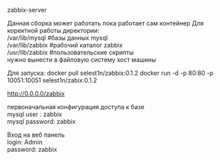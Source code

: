 zabbix-server

Данная сборка может работать пока работает сам контейнер 
Для коректной работы директории:        
/var/lib/mysql  #базы данных mysql      
/var/lib/zabbix #рабочий каталог zabbix         
/usr/lib/zabbix #пользовательские скрипты          
нужно вынести в файловую систему хост машины

Для запуска:
docker pull selest1n/zabbix:0.1.2
docker run -d -p 80:80 -p 10051:10051 selest1n/zabix:0.1.2

http://0.0.0.0/zabbix

первоначальная конфигурация доступа к базе        
mysql user : zabbix         
mysql password: zabbix

Вход на веб панель          
login: Admin          
password: zabbix
